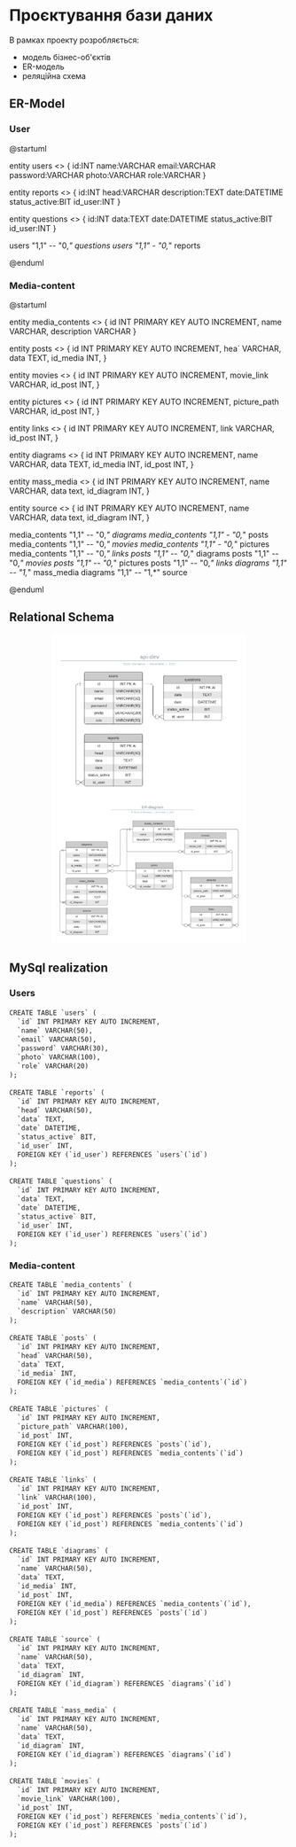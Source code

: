 # Проєктування бази даних

В рамках проекту розробляється: 
- модель бізнес-об'єктів 
- ER-модель
- реляційна схема

## ER-Model

### User

@startuml

entity users <<ENTITY>> {
	id:INT
	name:VARCHAR
	email:VARCHAR
	password:VARCHAR
	photo:VARCHAR
	role:VARCHAR
}

entity reports <<ENTITY>> {
    id:INT
    head:VARCHAR
    description:TEXT
    date:DATETIME
    status_active:BIT
    id_user:INT
}

entity questions <<ENTITY>> {
    id:INT
    data:TEXT
    date:DATETIME
    status_active:BIT
    id_user:INT
}

users "1,1" -- "0,*" questions
users "1,1" - "0,*" reports

@enduml

### Media-content

@startuml

entity media_contents <<ENTITY>> {
    id INT PRIMARY KEY AUTO INCREMENT,
    name VARCHAR,
    description VARCHAR
}

entity posts <<ENTITY>> {
    id INT PRIMARY KEY AUTO INCREMENT,
    hea` VARCHAR,
    data TEXT,
    id_media INT,
}

entity movies <<ENTITY>> {
    id INT PRIMARY KEY AUTO INCREMENT,
    movie_link VARCHAR,
    id_post INT,
}

entity pictures <<ENTITY>> {
    id INT PRIMARY KEY AUTO INCREMENT,
    picture_path VARCHAR,
    id_post INT,
}

entity links <<ENTITY>> {
    id INT PRIMARY KEY AUTO INCREMENT,
    link VARCHAR,
    id_post INT,
}

entity diagrams <<ENTITY>> {
    id INT PRIMARY KEY AUTO INCREMENT,
    name VARCHAR,
    data TEXT,
    id_media INT,
    id_post INT,
}

entity mass_media <<ENTITY>> {
    id INT PRIMARY KEY AUTO INCREMENT,
    name VARCHAR,
    data text,
    id_diagram INT,
}

entity source <<ENTITY>> {
    id INT PRIMARY KEY AUTO INCREMENT,
    name VARCHAR,
    data text,
    id_diagram INT,
}

media_contents "1,1" -- "0,*" diagrams
media_contents "1,1" - "0,*" posts
media_contents "1,1" -- "0,*" movies
media_contents "1,1" - "0,*" pictures
media_contents "1,1" -- "0,*" links
posts "1,1" -- "0,*" diagrams
posts "1,1" -- "0,*" movies
posts "1,1" -- "0,*" pictures
posts "1,1" -- "0,*" links
diagrams "1,1" -- "1,*" mass_media
diagrams "1,1" -- "1,*" source

@enduml

## Relational Schema

<p align="center">
  <img src="./pictures/er_users.png" width="350" title="ER-diagrams">
  <img src="./pictures/er_media-content.png" width="350" title="ER-diagrams">
</p>

## MySql realization 

### Users

```
CREATE TABLE `users` (
  `id` INT PRIMARY KEY AUTO INCREMENT,
  `name` VARCHAR(50),
  `email` VARCHAR(50),
  `password` VARCHAR(30),
  `photo` VARCHAR(100),
  `role` VARCHAR(20)
);

CREATE TABLE `reports` (
  `id` INT PRIMARY KEY AUTO INCREMENT,
  `head` VARCHAR(50),
  `data` TEXT,
  `date` DATETIME,
  `status_active` BIT,
  `id_user` INT,
  FOREIGN KEY (`id_user`) REFERENCES `users`(`id`)
);

CREATE TABLE `questions` (
  `id` INT PRIMARY KEY AUTO INCREMENT,
  `data` TEXT,
  `date` DATETIME,
  `status_active` BIT,
  `id_user` INT,
  FOREIGN KEY (`id_user`) REFERENCES `users`(`id`)
);
```

### Media-content

```
CREATE TABLE `media_contents` (
  `id` INT PRIMARY KEY AUTO INCREMENT,
  `name` VARCHAR(50),
  `description` VARCHAR(50)
);

CREATE TABLE `posts` (
  `id` INT PRIMARY KEY AUTO INCREMENT,
  `head` VARCHAR(50),
  `data` TEXT,
  `id_media` INT,
  FOREIGN KEY (`id_media`) REFERENCES `media_contents`(`id`)
);

CREATE TABLE `pictures` (
  `id` INT PRIMARY KEY AUTO INCREMENT,
  `picture_path` VARCHAR(100),
  `id_post` INT,
  FOREIGN KEY (`id_post`) REFERENCES `posts`(`id`),
  FOREIGN KEY (`id_post`) REFERENCES `media_contents`(`id`)
);

CREATE TABLE `links` (
  `id` INT PRIMARY KEY AUTO INCREMENT,
  `link` VARCHAR(100),
  `id_post` INT,
  FOREIGN KEY (`id_post`) REFERENCES `posts`(`id`),
  FOREIGN KEY (`id_post`) REFERENCES `media_contents`(`id`)
);

CREATE TABLE `diagrams` (
  `id` INT PRIMARY KEY AUTO INCREMENT,
  `name` VARCHAR(50),
  `data` TEXT,
  `id_media` INT,
  `id_post` INT,
  FOREIGN KEY (`id_media`) REFERENCES `media_contents`(`id`),
  FOREIGN KEY (`id_post`) REFERENCES `posts`(`id`)
);

CREATE TABLE `source` (
  `id` INT PRIMARY KEY AUTO INCREMENT,
  `name` VARCHAR(50),
  `data` TEXT,
  `id_diagram` INT,
  FOREIGN KEY (`id_diagram`) REFERENCES `diagrams`(`id`)
);

CREATE TABLE `mass_media` (
  `id` INT PRIMARY KEY AUTO INCREMENT,
  `name` VARCHAR(50),
  `data` TEXT,
  `id_diagram` INT,
  FOREIGN KEY (`id_diagram`) REFERENCES `diagrams`(`id`)
);

CREATE TABLE `movies` (
  `id` INT PRIMARY KEY AUTO INCREMENT,
  `movie_link` VARCHAR(100),
  `id_post` INT,
  FOREIGN KEY (`id_post`) REFERENCES `media_contents`(`id`),
  FOREIGN KEY (`id_post`) REFERENCES `posts`(`id`)
);

```